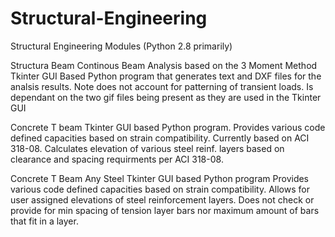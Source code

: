 # Structural-Engineering
Structural Engineering Modules (Python 2.8 primarily)

Structura Beam
Continous Beam Analysis based on the 3 Moment Method
Tkinter GUI Based Python program that generates text and DXF files for the analsis results.
Note does not account for patterning of transient loads. Is dependant on the two gif files being present as they are used in the 
Tkinter GUI

Concrete T beam
Tkinter GUI based Python program.
Provides various code defined capacities based on strain compatibility. Currently based on ACI 318-08. Calculates elevation
of various steel reinf. layers based on clearance and spacing requirments per ACI 318-08.

Concrete T Beam Any Steel
Tkinter GUI based Python program
Provides various code defined capacities based on strain compatibility. Allows for user assigned elevations of steel reinforcement
layers. Does not check or provide for min spacing of tension layer bars nor maximum amount of bars that fit in a layer.
